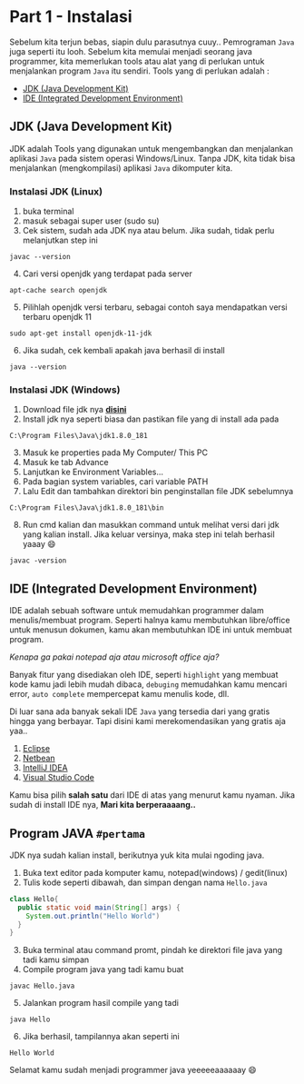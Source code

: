 # Part 1 - Instalasi

Sebelum kita terjun bebas, siapin dulu parasutnya cuuy.. Pemrograman `Java` juga seperti itu looh. Sebelum kita memulai menjadi seorang java programmer, kita memerlukan tools atau alat yang di perlukan untuk menjalankan program `Java` itu sendiri. Tools yang di perlukan adalah :

- [JDK (Java Development Kit)](#jdk)
- [IDE (Integrated Development Environment)](#ide)


## JDK (Java Development Kit)<a name="jdk"></a>
JDK adalah Tools yang digunakan untuk mengembangkan dan menjalankan aplikasi `Java` pada sistem operasi Windows/Linux. Tanpa JDK, kita tidak bisa menjalankan (mengkompilasi) aplikasi `Java` dikomputer kita.

### Instalasi JDK (Linux)
1. buka terminal
2. masuk sebagai super user (sudo su)
3. Cek sistem, sudah ada JDK nya atau belum. Jika sudah, tidak perlu melanjutkan step ini

```
javac --version
```

4. Cari versi openjdk yang terdapat pada server
```
apt-cache search openjdk
```

5. Pilihlah openjdk versi terbaru, sebagai contoh saya mendapatkan versi terbaru openjdk 11
```
sudo apt-get install openjdk-11-jdk
```

6. Jika sudah, cek kembali apakah java berhasil di install
``` 
java --version
```

### Instalasi JDK (Windows)
1. Download file jdk nya **[disini](https://www.oracle.com/technetwork/java/javase/downloads/index.html)**
2. Install jdk nya seperti biasa dan pastikan file yang di install ada pada 
```
C:\Program Files\Java\jdk1.8.0_181
```
3. Masuk ke properties pada My Computer/ This PC
4. Masuk ke tab Advance
5. Lanjutkan ke Environment Variables...
6. Pada bagian system variables, cari variable PATH
7. Lalu Edit dan tambahkan direktori bin penginstallan file JDK sebelumnya 
```
C:\Program Files\Java\jdk1.8.0_181\bin
```
8. Run cmd kalian dan masukkan command untuk melihat versi dari jdk yang kalian install. Jika keluar versinya, maka step ini telah berhasil yaaay :smile:
```
javac -version
```


## IDE (Integrated Development Environment)<a name="ide"></a>
IDE adalah sebuah software untuk memudahkan programmer dalam menulis/membuat program. Seperti halnya kamu membutuhkan libre/office untuk menusun dokumen, kamu akan membutuhkan IDE ini untuk membuat program.

*Kenapa ga pakai notepad aja atau microsoft office aja?*

Banyak fitur yang disediakan oleh IDE, seperti `highlight` yang membuat kode kamu jadi lebih mudah dibaca, `debuging` memudahkan kamu mencari error, `auto complete` mempercepat kamu menulis kode, dll. 

Di luar sana ada banyak sekali IDE `Java` yang tersedia dari yang gratis hingga yang berbayar. Tapi disini kami merekomendasikan yang gratis aja yaa..
1. [Eclipse](https://www.eclipse.org/)
2. [Netbean](https://netbeans.org/)
3. [IntelliJ IDEA](https://www.jetbrains.com/idea/)
4. [Visual Studio Code](https://code.visualstudio.com/)

Kamu bisa pilih **salah satu** dari IDE di atas yang menurut kamu nyaman. Jika sudah di install IDE nya, **Mari kita berperaaaang..**

## Program JAVA **`#pertama`**
JDK nya sudah kalian install, berikutnya yuk kita mulai ngoding java.
1. Buka text editor pada komputer kamu, notepad(windows) / gedit(linux)
2. Tulis kode seperti dibawah, dan simpan dengan nama `Hello.java`
```java
class Hello{
  public static void main(String[] args) {
    System.out.println("Hello World")
  }
}
```
3. Buka terminal atau command promt, pindah ke direktori file java yang tadi kamu simpan
4. Compile program java yang tadi kamu buat
```
javac Hello.java
```
5. Jalankan program hasil compile yang tadi
```
java Hello
```
6. Jika berhasil, tampilannya akan seperti ini
```
Hello World
```

Selamat kamu sudah menjadi programmer java yeeeeeaaaaaay :smile: